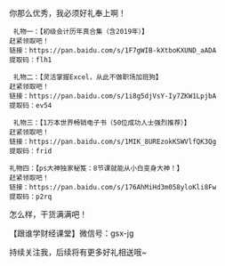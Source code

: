  你那么优秀，我必须好礼奉上啊！ 
```
 礼物一：【初级会计历年真合集（含2019年）】
赶紧领取吧！
链接：https://pan.baidu.com/s/1F7gWIB-kXtboKXUND_aADA 
提取码：flh1  

 礼物二：【灵活掌握Excel，从此不做职场加班狗】 
赶紧领取吧！
链接：https://pan.baidu.com/s/1i8g5djVsY-Iy7ZKW1LpjbA 
提取码：ev54  

 礼物三：【1万本世界畅销电子书（50位成功人士强烈推荐）】
赶紧领取吧！ 
链接：https://pan.baidu.com/s/1MIK_8UREzokKSWVlfQK3Qg 
提取码：frid  

礼物四：【ps大神独家秘笈：8节课就能从小白变身大神！】
赶紧领取吧！ 
链接：https://pan.baidu.com/s/176AhMiHd3m058yloKli8Fw 
提取码：p2rq 
``` 
怎么样，干货满满吧！

【跟谁学财经课堂】微信号：gsx-jg

持续关注我，后续将有更多好礼相送哦~
